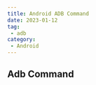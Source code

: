 ```yaml
---
title: Android ADB Command
date: 2023-01-12
tag:
 - adb
category:
 - Android
---
```


## Adb Command

